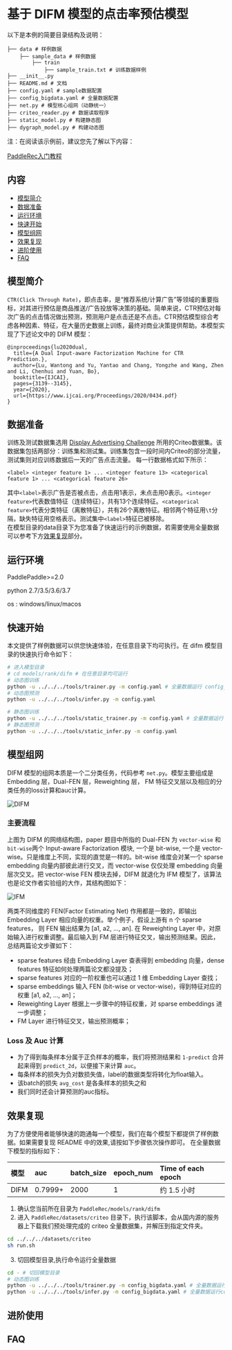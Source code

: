# 基于 DIFM 模型的点击率预估模型

以下是本例的简要目录结构及说明： 

```
├── data # 样例数据
    ├── sample_data # 样例数据
        ├── train
            ├── sample_train.txt # 训练数据样例
├── __init__.py
├── README.md # 文档
├── config.yaml # sample数据配置
├── config_bigdata.yaml # 全量数据配置
├── net.py # 模型核心组网（动静统一）
├── criteo_reader.py # 数据读取程序
├── static_model.py # 构建静态图
├── dygraph_model.py # 构建动态图
```

注：在阅读该示例前，建议您先了解以下内容：

[PaddleRec入门教程](https://github.com/PaddlePaddle/PaddleRec/blob/master/README.md)

## 内容

- [模型简介](#模型简介)
- [数据准备](#数据准备)
- [运行环境](#运行环境)
- [快速开始](#快速开始)
- [模型组网](#模型组网)
- [效果复现](#效果复现)
- [进阶使用](#进阶使用)
- [FAQ](#FAQ)

## 模型简介
`CTR(Click Through Rate)`，即点击率，是“推荐系统/计算广告”等领域的重要指标，对其进行预估是商品推送/广告投放等决策的基础。简单来说，CTR预估对每次广告的点击情况做出预测，预测用户是点击还是不点击。CTR预估模型综合考虑各种因素、特征，在大量历史数据上训练，最终对商业决策提供帮助。本模型实现了下述论文中的 DIFM 模型：

```text
@inproceedings{lu2020dual,
  title={A Dual Input-aware Factorization Machine for CTR Prediction.},
  author={Lu, Wantong and Yu, Yantao and Chang, Yongzhe and Wang, Zhen and Li, Chenhui and Yuan, Bo},
  booktitle={IJCAI},
  pages={3139--3145},
  year={2020},
  url={https://www.ijcai.org/Proceedings/2020/0434.pdf}
}
```

## 数据准备

训练及测试数据集选用 [Display Advertising Challenge](https://www.kaggle.com/c/criteo-display-ad-challenge/) 所用的Criteo数据集。该数据集包括两部分：训练集和测试集。训练集包含一段时间内Criteo的部分流量，测试集则对应训练数据后一天的广告点击流量。
每一行数据格式如下所示：
```
<label> <integer feature 1> ... <integer feature 13> <categorical feature 1> ... <categorical feature 26>
```
其中```<label>```表示广告是否被点击，点击用1表示，未点击用0表示。```<integer feature>```代表数值特征（连续特征），共有13个连续特征。```<categorical feature>```代表分类特征（离散特征），共有26个离散特征。相邻两个特征用```\t```分隔，缺失特征用空格表示。测试集中```<label>```特征已被移除。  
在模型目录的data目录下为您准备了快速运行的示例数据，若需要使用全量数据可以参考下方[效果复现](#效果复现)部分。

## 运行环境
PaddlePaddle>=2.0

python 2.7/3.5/3.6/3.7

os : windows/linux/macos 

## 快速开始
本文提供了样例数据可以供您快速体验，在任意目录下均可执行。在 difm 模型目录的快速执行命令如下： 
```bash
# 进入模型目录
# cd models/rank/difm # 在任意目录均可运行
# 动态图训练
python -u ../../../tools/trainer.py -m config.yaml # 全量数据运行 config_bigdata.yaml 
# 动态图预测
python -u ../../../tools/infer.py -m config.yaml 

# 静态图训练
python -u ../../../tools/static_trainer.py -m config.yaml # 全量数据运行 config_bigdata.yaml 
# 静态图预测
python -u ../../../tools/static_infer.py -m config.yaml 
``` 

## 模型组网

DIFM 模型的组网本质是一个二分类任务，代码参考 `net.py`。模型主要组成是 Embedding 层，Dual-FEN 层，Reweighting 层， FM 特征交叉层以及相应的分类任务的loss计算和auc计算。

![DIFM](https://tva1.sinaimg.cn/large/008i3skNly1gtffgzgk1bj30kq0e8wfz.jpg)

### 主要流程

上图为 DIFM 的网络结构图，paper 题目中所指的 Dual-FEN 为 `vector-wise` 和 `bit-wise`两个 Input-aware Factorization 模块, 一个是 bit-wise,
一个是 vector-wise。只是维度上不同，实现的直觉是一样的。bit-wise 维度会对某一个 sparse embedding 向量内部彼此进行交叉，而 vector-wise 仅仅处理
embedding 向量层次交叉。把 vector-wise FEN 模块去掉，DIFM 就退化为 IFM 模型了，该算法也是论文作者实验组的大作，其结构图如下：

![IFM](https://tva1.sinaimg.cn/large/008i3skNly1gtffi72287j60ez0cwq3p02.jpg)

两类不同维度的 FEN(Factor Estimating Net) 作用都是一致的，即输出 Embedding Layer 相应向量的权重。举个例子，假设上游有 n 个 sparse features， 
则 FEN 输出结果为 [a1, a2, ..., an]. 在 Reweighting Layer 中，对原始输入进行权重调整。最后输入到 FM 层进行特征交叉，输出预测结果。因此，总结两篇论文步骤如下：

- sparse features 经由 Embedding Layer 查表得到 embedding 向量，dense features 特征如何处理两篇论文都没提及；
- sparse features 对应的一阶权重也可以通过 1 维 Embedding Layer 查找；
- sparse embeddings 输入 FEN (bit-wise or vector-wise)，得到特征对应的权重 [a1, a2, ..., an]；
- Reweighting Layer 根据上一步骤中的特征权重，对 sparse embeddings 进一步调整；
- FM Layer 进行特征交叉，输出预测概率；


### Loss 及 Auc 计算
- 为了得到每条样本分属于正负样本的概率，我们将预测结果和 `1-predict` 合并起来得到 `predict_2d`，以便接下来计算 `auc`。  
- 每条样本的损失为负对数损失值，label的数据类型将转化为float输入。  
- 该batch的损失 `avg_cost` 是各条样本的损失之和
- 我们同时还会计算预测的auc指标。

## 效果复现
为了方便使用者能够快速的跑通每一个模型，我们在每个模型下都提供了样例数据。如果需要复现 README 中的效果,请按如下步骤依次操作即可。
在全量数据下模型的指标如下：  

| 模型 | auc | batch_size | epoch_num| Time of each epoch |
| :------| :------ | :------ | :------| :------ | 
| DIFM | 0.7999+ | 2000 | 1 | 约 1.5 小时 |

1. 确认您当前所在目录为 `PaddleRec/models/rank/difm`
2. 进入 `PaddleRec/datasets/criteo` 目录下，执行该脚本，会从国内源的服务器上下载我们预处理完成的 criteo 全量数据集，并解压到指定文件夹。
``` bash
cd ../../../datasets/criteo
sh run.sh
``` 
3. 切回模型目录,执行命令运行全量数据
```bash
cd - # 切回模型目录
# 动态图训练
python -u ../../../tools/trainer.py -m config_bigdata.yaml # 全量数据运行config_bigdata.yaml 
python -u ../../../tools/infer.py -m config_bigdata.yaml # 全量数据运行config_bigdata.yaml 
```

## 进阶使用
  
## FAQ
